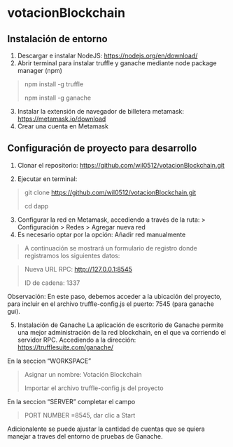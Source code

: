 # votacionBlockchain
## Instalación de entorno
1. Descargar e instalar NodeJS: https://nodejs.org/en/download/ 
2. Abrir terminal para instalar truffle y ganache mediante node package manager (npm)
  > npm install -g truffle
> 
  > npm install -g ganache
3. Instalar la extensión de navegador de billetera metamask: https://metamask.io/download
4. Crear una cuenta en Metamask
> 

## Configuración de proyecto para desarrollo
1. Clonar el repositorio: https://github.com/wil0512/votacionBlockchain.git

2. Ejecutar en terminal:
>
 > git clone https://github.com/wil0512/votacionBlockchain.git
>
> cd dapp
3. Configurar la red en Metamask, accediendo a través de la ruta:
           > Configuración > Redes > Agregar nueva red
4. Es necesario optar por la opción: Añadir red manualmente
>A continuación se mostrará un formulario de registro donde registramos los siguientes datos:

  >Nueva URL RPC: http://127.0.0.1:8545
>
  >ID de cadena: 1337

Observación: En este paso, debemos acceder a la ubicación del proyecto, para incluir en el archivo truffle-config.js el puerto: 7545 (para ganache gui).

5. Instalación de Ganache 
La aplicación de escritorio de Ganache permite una mejor administración de la red blockchain, en el que va corriendo el servidor RPC. 
Accediendo a la dirección: https://trufflesuite.com/ganache/

En la seccion “WORKSPACE” 
  >Asignar un nombre: Votación Blockchain
>
  >Importar el archivo truffle-config.js del proyecto

En la seccion “SERVER” completar el campo 
> PORT NUMBER =8545, dar clic a Start

Adicionalente se puede ajustar la cantidad de cuentas que se quiera manejar a traves del entorno de pruebas de Ganache.

